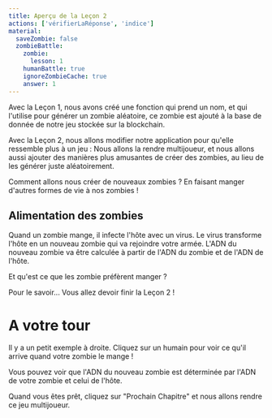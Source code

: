 ```yaml
---
title: Aperçu de la Leçon 2
actions: ['vérifierLaRéponse', 'indice']
material:
  saveZombie: false
  zombieBattle:
    zombie:
      lesson: 1
    humanBattle: true
    ignoreZombieCache: true
    answer: 1
---
```


Avec la Leçon 1, nous avons créé une fonction qui prend un nom, et qui l'utilise pour générer un zombie aléatoire, ce zombie est ajouté à la base de donnée de notre jeu stockée sur la blockchain.

Avec la Leçon 2, nous allons modifier notre application pour qu'elle ressemble plus à un jeu : Nous allons la rendre multijoueur, et nous allons aussi ajouter des manières plus amusantes de créer des zombies, au lieu de les générer juste aléatoirement.

Comment allons nous créer de nouveaux zombies ? En faisant manger d'autres formes de vie à nos zombies !


## Alimentation des zombies

Quand un zombie mange, il infecte l'hôte avec un virus. Le virus transforme l'hôte en un nouveau zombie qui va rejoindre votre armée. L'ADN du nouveau zombie va être calculée à partir de l'ADN du zombie et de l'ADN de l'hôte.

Et qu'est ce que les zombie préfèrent manger ?

Pour le savoir... Vous allez devoir finir la Leçon 2 !


# A votre tour

Il y a un petit exemple à droite. Cliquez sur un humain pour voir ce qu'il arrive quand votre zombie le mange !

Vous pouvez voir que l'ADN du nouveau zombie est déterminée par l'ADN de votre zombie et celui de l'hôte.

Quand vous êtes prêt, cliquez sur "Prochain Chapitre" et nous allons rendre ce jeu multijoueur.
